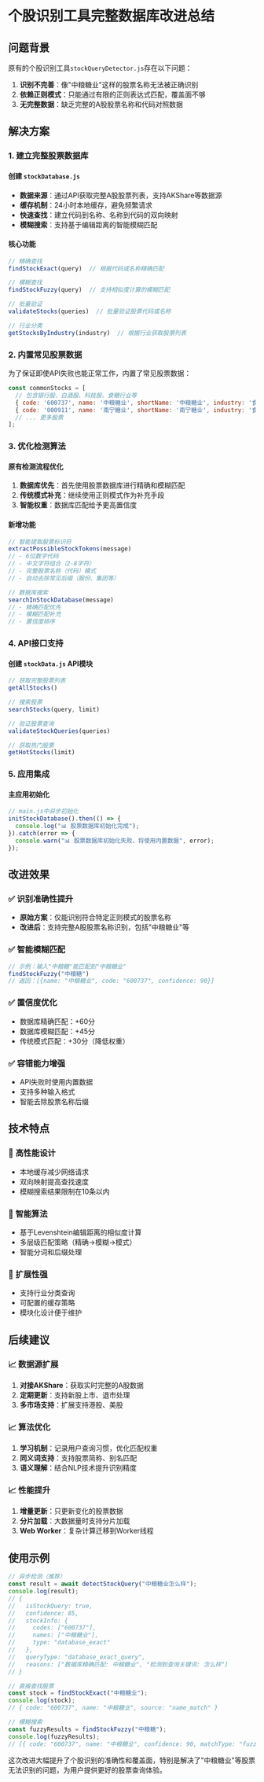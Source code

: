 # 个股识别工具完整数据库改进总结

## 问题背景

原有的个股识别工具`stockQueryDetector.js`存在以下问题：
1. **识别不完善**：像"中粮糖业"这样的股票名称无法被正确识别
2. **依赖正则模式**：只能通过有限的正则表达式匹配，覆盖面不够
3. **无完整数据**：缺乏完整的A股股票名称和代码对照数据

## 解决方案

### 1. **建立完整股票数据库**

#### 创建 `stockDatabase.js`
- **数据来源**：通过API获取完整A股股票列表，支持AKShare等数据源
- **缓存机制**：24小时本地缓存，避免频繁请求
- **快速查找**：建立代码到名称、名称到代码的双向映射
- **模糊搜索**：支持基于编辑距离的智能模糊匹配

#### 核心功能
```javascript
// 精确查找
findStockExact(query)  // 根据代码或名称精确匹配

// 模糊查找
findStockFuzzy(query)  // 支持相似度计算的模糊匹配

// 批量验证
validateStocks(queries)  // 批量验证股票代码或名称

// 行业分类
getStocksByIndustry(industry)  // 根据行业获取股票列表
```

### 2. **内置常见股票数据**

为了保证即使API失败也能正常工作，内置了常见股票数据：

```javascript
const commonStocks = [
  // 包含银行股、白酒股、科技股、食糖行业等
  { code: '600737', name: '中粮糖业', shortName: '中粮糖业', industry: '食品饮料' },
  { code: '000911', name: '南宁糖业', shortName: '南宁糖业', industry: '食品饮料' },
  // ... 更多股票
];
```

### 3. **优化检测算法**

#### 原有检测流程优化
1. **数据库优先**：首先使用股票数据库进行精确和模糊匹配
2. **传统模式补充**：继续使用正则模式作为补充手段
3. **智能权重**：数据库匹配给予更高置信度

#### 新增功能
```javascript
// 智能提取股票标识符
extractPossibleStockTokens(message)
// - 6位数字代码
// - 中文字符组合（2-8字符）
// - 完整股票名称（代码）模式
// - 自动去除常见后缀（股份、集团等）

// 数据库搜索
searchInStockDatabase(message)
// - 精确匹配优先
// - 模糊匹配补充
// - 置信度排序
```

### 4. **API接口支持**

#### 创建 `stockData.js` API模块
```javascript
// 获取完整股票列表
getAllStocks()

// 搜索股票
searchStocks(query, limit)

// 验证股票查询
validateStockQueries(queries)

// 获取热门股票
getHotStocks(limit)
```

### 5. **应用集成**

#### 主应用初始化
```javascript
// main.js中异步初始化
initStockDatabase().then(() => {
  console.log("📊 股票数据库初始化完成");
}).catch(error => {
  console.warn("📊 股票数据库初始化失败，将使用内置数据", error);
});
```

## 改进效果

### ✅ **识别准确性提升**
- **原始方案**：仅能识别符合特定正则模式的股票名称
- **改进后**：支持完整A股股票名称识别，包括"中粮糖业"等

### ✅ **智能模糊匹配**
```javascript
// 示例：输入"中粮糖"能匹配到"中粮糖业"
findStockFuzzy("中粮糖") 
// 返回：[{name: "中粮糖业", code: "600737", confidence: 90}]
```

### ✅ **置信度优化**
- 数据库精确匹配：+60分
- 数据库模糊匹配：+45分
- 传统模式匹配：+30分（降低权重）

### ✅ **容错能力增强**
- API失败时使用内置数据
- 支持多种输入格式
- 智能去除股票名称后缀

## 技术特点

### 🔧 **高性能设计**
- 本地缓存减少网络请求
- 双向映射提高查找速度
- 模糊搜索结果限制在10条以内

### 🔧 **智能算法**
- 基于Levenshtein编辑距离的相似度计算
- 多层级匹配策略（精确→模糊→模式）
- 智能分词和后缀处理

### 🔧 **扩展性强**
- 支持行业分类查询
- 可配置的缓存策略
- 模块化设计便于维护

## 后续建议

### 📈 **数据源扩展**
1. **对接AKShare**：获取实时完整的A股数据
2. **定期更新**：支持新股上市、退市处理
3. **多市场支持**：扩展支持港股、美股

### 📈 **算法优化**
1. **学习机制**：记录用户查询习惯，优化匹配权重
2. **同义词支持**：支持股票简称、别名匹配
3. **语义理解**：结合NLP技术提升识别精度

### 📈 **性能提升**
1. **增量更新**：只更新变化的股票数据
2. **分片加载**：大数据量时支持分片加载
3. **Web Worker**：复杂计算迁移到Worker线程

## 使用示例

```javascript
// 异步检测（推荐）
const result = await detectStockQuery("中粮糖业怎么样");
console.log(result);
// {
//   isStockQuery: true,
//   confidence: 85,
//   stockInfo: {
//     codes: ["600737"],
//     names: ["中粮糖业"],
//     type: "database_exact"
//   },
//   queryType: "database_exact_query",
//   reasons: ["数据库精确匹配: 中粮糖业", "检测到查询关键词: 怎么样"]
// }

// 直接查找股票
const stock = findStockExact("中粮糖业");
console.log(stock);
// { code: "600737", name: "中粮糖业", source: "name_match" }

// 模糊搜索
const fuzzyResults = findStockFuzzy("中粮糖");
console.log(fuzzyResults);
// [{ code: "600737", name: "中粮糖业", confidence: 90, matchType: "fuzzy" }]
```

这次改进大幅提升了个股识别的准确性和覆盖面，特别是解决了"中粮糖业"等股票无法识别的问题，为用户提供更好的股票查询体验。 